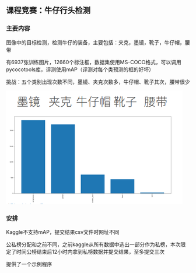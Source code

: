 ## 课程竞赛：牛仔行头检测

### 主要内容

图像中的目标检测，检测牛仔的装备，主要包括：夹克，墨镜，靴子，牛仔帽，腰带

有6937张训练图片，12660个标注框，数据集使用MS-COCO格式，可以调用pycocotools库，评测使用mAP（评测对每个类预测的框的好坏）

挑战：五个类别出现次数不同，墨镜、夹克次数多，牛仔帽、靴子其次，腰带很少

![数据统计](../imgs/50/数据统计.png)

### 安排

Kaggle不支持mAP，提交结果csv文件时网址不同

公私榜分配和之前不同，之前kaggle从所有数据中选出一部分作为私榜，本次限定了时间公榜结束后12小时内拿到私榜数据并提交结果，至多提交三次

提供了一个示例程序

